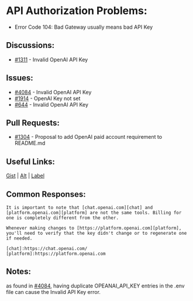 [gist]:https://gist.github.com/anonhostpi/97d4bb3e9535c92b8173fae704b76264#file-_topics-0005-api-llm-0002-access-key-md
[source]:https://github.com/anonhostpi/AUTOGPT.TRACKERS/blob/main/TOPICS/0005.API/LLM/0002.ACCESS/KEY.md
[label]:https://github.com/Significant-Gravitas/Auto-GPT/labels/API%20access
# API Authorization Problems:
- Error Code 104: Bad Gateway usually means bad API Key
## Discussions:
- [#1311][1311] - Invalid OpenAI API Key

## Issues:
- [#4084][4084] - Invalid OpenAI API Key
- [#1914][1914] - OpenAI Key not set
- [#644][644] - Invalid OpenAI API Key

## Pull Requests:
- [#1304][1304] - Proposal to add OpenAI paid account requirement to README.md

## Useful Links:
[Gist][gist] | [Alt][source] | [Label][label]

## Common Responses:
```
It is important to note that [chat.openai.com][chat] and [platform.openai.com][platform] are not the same tools. Billing for one is completely different from the other.

Whenever making changes to [https://platform.openai.com][platform], you'll need to verify that the key didn't change or to regenerate one if needed.

[chat]:https://chat.openai.com/
[platform]:https://platform.openai.com
```

## Notes:
as found in [#4084][4084], having duplicate OPEANAI_API_KEY entries in the .env file can cause the Invalid API Key error.

[644]:https://github.com/Significant-Gravitas/Auto-GPT/issues/644
[1073]:https://github.com/Significant-Gravitas/Auto-GPT/issues/1073
[1227]:https://github.com/Significant-Gravitas/Auto-GPT/issues/1227
[1311]:https://github.com/Significant-Gravitas/Auto-GPT/discussions/1311
[1304]:https://github.com/Significant-Gravitas/Auto-GPT/pull/1304
[1914]:https://github.com/Significant-Gravitas/Auto-GPT/issues/1914
[4084]:https://github.com/Significant-Gravitas/Auto-GPT/issues/4084